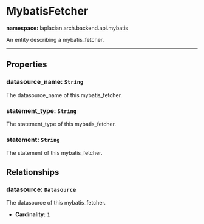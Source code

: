 

# **MybatisFetcher**
**namespace:** laplacian.arch.backend.api.mybatis

An entity describing a mybatis_fetcher.



---

## Properties

### datasource_name: `String`
The datasource_name of this mybatis_fetcher.

### statement_type: `String`
The statement_type of this mybatis_fetcher.

### statement: `String`
The statement of this mybatis_fetcher.

## Relationships

### datasource: `Datasource`
The datasource of this mybatis_fetcher.
- **Cardinality:** `1`
